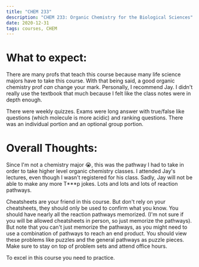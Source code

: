 ```yaml
---
title: "CHEM 233"
description: "CHEM 233: Organic Chemistry for the Biological Sciences"
date: 2020-12-31
tags: courses, CHEM
---
```


# What to expect:
There are many profs that teach this course because many life science majors have to take this course. With that being said, a good organic chemistry prof *can* change your mark. Personally, I recommend Jay. I didn't really use the textbook that much because I felt like the class notes were in depth enough. 

There were weekly quizzes. Exams were long answer with true/false like questions (which molecule is more acidic) and ranking questions. There was an individual portion and an optional group portion. 

# Overall Thoughts: 
Since I'm not a chemistry major 😭, this was the pathway I had to take in order to take higher level organic chemistry classes. I attended Jay's lectures, even though I wasn't registered for his class. Sadly, Jay will not be able to make any more T\*\*\*p jokes. Lots and lots and lots of reaction pathways. 

Cheatsheets are your friend in this course. But don't rely on your cheatsheets, they should only be used to confirm what you know. You should have nearly all the reaction pathways memorized. (I'm not sure if you will be allowed cheatsheets in person, so just memorize the pathways). But note that you can't just memorize the pathways, as you might need to use a combination of pathways to reach an end product. You should view these problems like puzzles and the general pathways as puzzle pieces. Make sure to stay on top of problem sets and attend office hours. 

To excel in this course you need to practice. 

